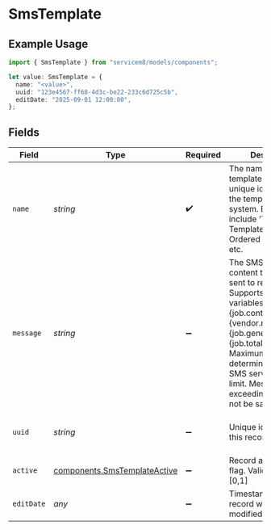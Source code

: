 # SmsTemplate

## Example Usage

```typescript
import { SmsTemplate } from "servicem8/models/components";

let value: SmsTemplate = {
  name: "<value>",
  uuid: "123e4567-ff68-4d3c-be22-233c6d725c5b",
  editDate: "2025-09-01 12:00:00",
};
```

## Fields

| Field                                                                                                                                                                                                                                                                                            | Type                                                                                                                                                                                                                                                                                             | Required                                                                                                                                                                                                                                                                                         | Description                                                                                                                                                                                                                                                                                      | Example                                                                                                                                                                                                                                                                                          |
| ------------------------------------------------------------------------------------------------------------------------------------------------------------------------------------------------------------------------------------------------------------------------------------------------ | ------------------------------------------------------------------------------------------------------------------------------------------------------------------------------------------------------------------------------------------------------------------------------------------------ | ------------------------------------------------------------------------------------------------------------------------------------------------------------------------------------------------------------------------------------------------------------------------------------------------ | ------------------------------------------------------------------------------------------------------------------------------------------------------------------------------------------------------------------------------------------------------------------------------------------------ | ------------------------------------------------------------------------------------------------------------------------------------------------------------------------------------------------------------------------------------------------------------------------------------------------ |
| `name`                                                                                                                                                                                                                                                                                           | *string*                                                                                                                                                                                                                                                                                         | :heavy_check_mark:                                                                                                                                                                                                                                                                               | The name of the SMS template. This is a unique identifier for the template within the system. Examples include 'Tech Delayed Template', 'Parts Ordered Template', etc.                                                                                                                           |                                                                                                                                                                                                                                                                                                  |
| `message`                                                                                                                                                                                                                                                                                        | *string*                                                                                                                                                                                                                                                                                         | :heavy_minus_sign:                                                                                                                                                                                                                                                                               | The SMS message content that will be sent to recipients. Supports template variables like {job.contact_first}, {vendor.name}, {job.generated_job_id}, {job.total_price}, etc. Maximum length is determined by the SMS service provider's limit. Messages exceeding this limit will not be saved. |                                                                                                                                                                                                                                                                                                  |
| `uuid`                                                                                                                                                                                                                                                                                           | *string*                                                                                                                                                                                                                                                                                         | :heavy_minus_sign:                                                                                                                                                                                                                                                                               | Unique identifier for this record                                                                                                                                                                                                                                                                | 123e4567-ff68-4d3c-be22-233c6d725c5b                                                                                                                                                                                                                                                             |
| `active`                                                                                                                                                                                                                                                                                         | [components.SmsTemplateActive](../../models/components/smstemplateactive.md)                                                                                                                                                                                                                     | :heavy_minus_sign:                                                                                                                                                                                                                                                                               | Record active/deleted flag.  Valid values are [0,1]                                                                                                                                                                                                                                              |                                                                                                                                                                                                                                                                                                  |
| `editDate`                                                                                                                                                                                                                                                                                       | *any*                                                                                                                                                                                                                                                                                            | :heavy_minus_sign:                                                                                                                                                                                                                                                                               | Timestamp at which record was last modified                                                                                                                                                                                                                                                      | 2025-09-01 12:00:00                                                                                                                                                                                                                                                                              |